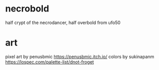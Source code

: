 
# necrobold
half crypt of the necrodancer, half overbold from ufo50


# art
pixel art by penusbmic  https://penusbmic.itch.io/
colors by sukinapanm    https://lospec.com/palette-list/dnot-froget 